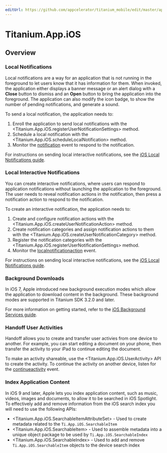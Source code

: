 ```yaml
---
editUrl: https://github.com/appcelerator/titanium_mobile/edit/master/apidoc/Titanium/App/iOS/iOS.yml
---
```

# Titanium.App.iOS

<TypeHeader/>

## Overview

### Local Notifications

Local notifications are a way for an application that is not running in the foreground to let
users know that it has information for them. When invoked, the application either displays a
banner message or an alert dialog with a **Close** button to dismiss and an **Open** button to bring the application
into the foreground. The application can also modify the icon badge, to show the
number of pending notifications, and generate a sound.

To send a local notification, the application needs to:

  1. Enroll the application to send local notifications with the
     <Titanium.App.iOS.registerUserNotificationSettings> method.
  2. Schedule a local notification with the <Titanium.App.iOS.scheduleLocalNotification> method.
  3. Monitor the [notification](Titanium.App.iOS.notification) event to respond to the
     notification.

For instructions on sending local interactive notifications, see the
[iOS Local Notifications guide](https://docs.appcelerator.com/platform/latest/#!/guide/iOS_Local_Notifications).

### Local Interactive Notifications

You can create interactive notifications, where users can respond to application notifications
without launching the application to the foreground. The user needs to reveal notification
actions in the notification, then press a notification action to respond to the notification.

To create an interactive notification, the application needs to:

  1. Create and configure notification actions with the
     <Titanium.App.iOS.createUserNotificationAction> method.
  2. Create notification categories and assign notification actions to them
     with the <Titanium.App.iOS.createUserNotificationCategory> method.
  3. Register the notification categories with the
     <Titanium.App.iOS.registerUserNotificationSettings> method.
  4. Monitor the [localnotificationaction](Titanium.App.iOS.localnotificationaction) event.

For instructions on sending local interactive notifications, see the
[iOS Local Notifications guide](https://docs.appcelerator.com/platform/latest/#!/guide/iOS_Local_Notifications).

### Background Downloads

In iOS 7, Apple introduced new background execution modes which allow the application to download
content in the background. These background modes are supported in Titanium SDK 3.2.0 and later.

For more information on getting started, refer to the
[iOS Background Services guide](https://docs.appcelerator.com/platform/latest/#!/guide/iOS_Background_Services).

### Handoff User Activities

Handoff allows you to create and transfer user activies from one device to another. For example, you can start editing
a document on your phone, then transfer the activity to your iPad to continue editing the document.

To make an activity shareable, use the <Titanium.App.iOS.UserActivity> API to create the activity.
To continue the activity on another device, listen for the
[continueactivity](Titanium.App.iOS.continueactivity) event.

### Index Application Content

In iOS 9 and later, Apple lets you index application content, such as music, videos, images and documents, to allow it
to be searched in iOS Spotlight. To effectively add and remove information from the iOS search index
you will need to use the following APIs:

* <Titanium.App.iOS.SearchableItemAttributeSet> - Used to create metadata related to the `Ti.App.iOS.SearchableItem`
* <Titanium.App.iOS.SearchableItem> - Used to assemble metadata into a unique object package to be used by `Ti.App.iOS.SearchableIndex`
* <Titanium.App.iOS.SearchableIndex> - Used to add and remove `Ti.App.iOS.SearchableItem` objects to the device search index

<ApiDocs/>
